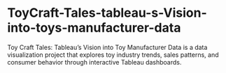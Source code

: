 # ToyCraft-Tales-tableau-s-Vision-into-toys-manufacturer-data
Toy Craft Tales: Tableau’s Vision into Toy Manufacturer Data is a data visualization project that explores toy industry trends, sales patterns, and consumer behavior through interactive Tableau dashboards.
